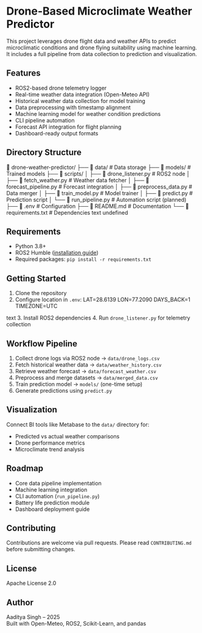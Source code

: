 # Drone-Based Microclimate Weather Predictor

This project leverages drone flight data and weather APIs to predict microclimatic conditions and drone flying suitability using machine learning. It includes a full pipeline from data collection to prediction and visualization.

## Features
- ROS2-based drone telemetry logger
- Real-time weather data integration (Open-Meteo API)
- Historical weather data collection for model training
- Data preprocessing with timestamp alignment
- Machine learning model for weather condition predictions
- CLI pipeline automation
- Forecast API integration for flight planning
- Dashboard-ready output formats

## Directory Structure

📁 drone-weather-predictor/
├── 📁 data/                 # Data storage
├── 📁 models/               # Trained models
├── 📁 scripts/
│   ├── 📄 drone_listener.py     # ROS2 node
│   ├── 📄 fetch_weather.py      # Weather data fetcher
│   ├── 📄 forecast_pipeline.py  # Forecast integration
│   ├── 📄 preprocess_data.py    # Data merger
│   ├── 📄 train_model.py        # Model trainer
│   ├── 📄 predict.py            # Prediction script
│   └── 📄 run_pipeline.py       # Automation script (planned)
├── 📄 .env                 # Configuration
├── 📄 README.md            # Documentation
└── 📄 requirements.txt     # Dependencies
text
undefined

## Requirements
- Python 3.8+
- ROS2 Humble ([installation guide](https://docs.ros.org/en/humble/Installation.html))
- Required packages: `pip install -r requirements.txt`

## Getting Started
1. Clone the repository
2. Configure location in `.env`:
LAT=28.6139
LON=77.2090
DAYS_BACK=1
TIMEZONE=UTC

text
3. Install ROS2 dependencies
4. Run `drone_listener.py` for telemetry collection

## Workflow Pipeline
1. Collect drone logs via ROS2 node → `data/drone_logs.csv`
2. Fetch historical weather data → `data/weather_history.csv`
3. Retrieve weather forecast → `data/forecast_weather.csv`
4. Preprocess and merge datasets → `data/merged_data.csv`
5. Train prediction model → `models/` (one-time setup)
6. Generate predictions using `predict.py`

## Visualization
Connect BI tools like Metabase to the `data/` directory for:
- Predicted vs actual weather comparisons
- Drone performance metrics
- Microclimate trend analysis

## Roadmap
- Core data pipeline implementation
- Machine learning integration
- CLI automation (`run_pipeline.py`)
- Battery life prediction module
- Dashboard deployment guide

## Contributing
Contributions are welcome via pull requests. Please read `CONTRIBUTING.md` before submitting changes.

## License
Apache License 2.0

## Author
Aaditya Singh – 2025  
Built with Open-Meteo, ROS2, Scikit-Learn, and pandas

